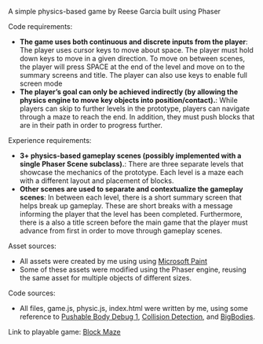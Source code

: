 A simple physics-based game by Reese Garcia built using Phaser

Code requirements:
- **The game uses both continuous and discrete inputs from the player**: The player uses cursor keys to move about space. The player must hold down keys to move in a given direction. To move on between scenes, the player will press SPACE at the end of the level and move on to the summary screens and title. The player can also use keys to enable full screen mode
- **The player’s goal can only be achieved indirectly (by allowing the physics engine to move key objects into position/contact).**: While players can skip to further levels in the prototype, players can navigate through a maze to reach the end. In addition, they must push blocks that are in their path in order to progress further.

Experience requirements:
- **3+ physics-based gameplay scenes (possibly implemented with a single Phaser Scene subclass).**: There are three separate levels that showcase the mechanics of the prototype. Each level is a maze each with a different layout and placement of blocks.
- **Other scenes are used to separate and contextualize the gameplay scenes**: In between each level, there is a short summary screen that helps break up gameplay. These are short breaks with a message informing the player that the level has been completed. Furthermore, there is a also a title screen before the main game that the player must advance from first in order to move through gameplay scenes.

Asset sources:
- All assets were created by me using using [Microsoft Paint](https://apps.microsoft.com/store/detail/paint/9PCFS5B6T72H)
- Some of these assets were modified using the Phaser engine, reusing the same asset for multiple objects of different sizes.

Code sources:
- All files, game.js, physic.js, index.html were written by me, using some reference to [Pushable Body Debug 1](https://labs.phaser.io/view.html?src=src/physics/arcade/pushable%20body%20debug%201.js), [Collision Detection](https://labs.phaser.io/view.html?src=src/physics/arcade/collision%20direction.js), and [BigBodies](https://github.com/nathanaltice/BigBodies/blob/master/src/scenes/HoneySpider.js).

Link to playable game:
[Block Maze]()
